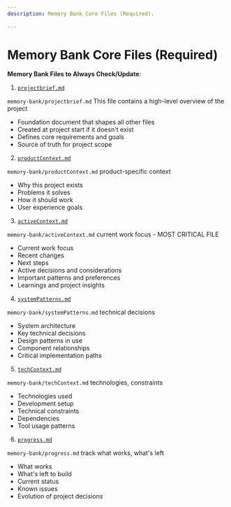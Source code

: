 ```yaml
---
description: Memory Bank Core Files (Required).
 
---
```


# Memory Bank Core Files (Required)


**Memory Bank Files to Always Check/Update**:

1. [`projectbrief.md`](../../memory-bank/projectbrief.md)

`memory-bank/projectbrief.md` This file contains a high-level overview of the project

- Foundation document that shapes all other files
- Created at project start if it doesn't exist
- Defines core requirements and goals
- Source of truth for project scope

2. [`productContext.md`](../../memory-bank/productContext.md)

`memory-bank/productContext.md` product-specific context

- Why this project exists
- Problems it solves
- How it should work
- User experience goals

3. [`activeContext.md`](../../memory-bank/activeContext.md)

`memory-bank/activeContext.md` current work focus - MOST CRITICAL FILE

- Current work focus
- Recent changes
- Next steps
- Active decisions and considerations
- Important patterns and preferences
- Learnings and project insights

4. [`systemPatterns.md`](../../memory-bank/systemPatterns.md)

`memory-bank/systemPatterns.md` technical decisions

- System architecture
- Key technical decisions
- Design patterns in use
- Component relationships
- Critical implementation paths

5. [`techContext.md`](../../memory-bank/techContext.md)

`memory-bank/techContext.md` technologies, constraints

- Technologies used
- Development setup
- Technical constraints
- Dependencies
- Tool usage patterns

6. [`progress.md`](../../memory-bank/progress.md)

`memory-bank/progress.md` track what works, what's left

- What works
- What's left to build
- Current status
- Known issues
- Evolution of project decisions

